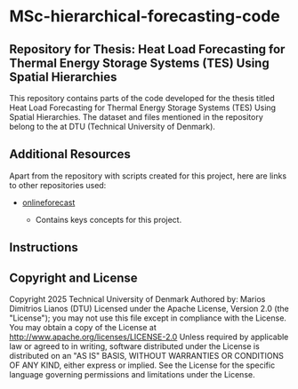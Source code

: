 # MSc-hierarchical-forecasting-code


## Repository for Thesis: Heat Load Forecasting for Thermal Energy Storage Systems (TES) Using Spatial Hierarchies

This repository contains parts of the code developed for the thesis titled Heat Load Forecasting for Thermal Energy Storage Systems (TES) Using Spatial Hierarchies. The dataset and files mentioned in the repository belong to the  at DTU (Technical University of Denmark).

## Additional Resources

Apart from the repository with scripts created for this project, here are links to other repositories used:
  
  * [onlineforecast](https://lab.compute.dtu.dk/packages/onlineforecast.git) 

    * Contains keys concepts for this project. 

## Instructions




## Copyright and License

Copyright 2025 Technical University of Denmark Authored by: Marios Dimitrios Lianos (DTU) Licensed under the Apache License, Version 2.0 (the "License"); you may not use this file except in compliance with the License. You may obtain a copy of the License at http://www.apache.org/licenses/LICENSE-2.0 Unless required by applicable law or agreed to in writing, software distributed under the License is distributed on an "AS IS" BASIS, WITHOUT WARRANTIES OR CONDITIONS OF ANY KIND, either express or implied. See the License for the specific language governing permissions and limitations under the License.
